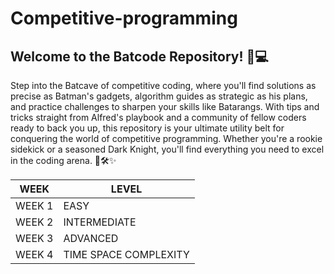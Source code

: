 # Competitive-programming

## Welcome to the Batcode Repository! 🦇💻

Step into the Batcave of competitive coding, where you'll find solutions as precise as Batman's gadgets, algorithm guides as strategic as his plans, and practice challenges to sharpen your skills like Batarangs. With tips and tricks straight from Alfred's playbook and a community of fellow coders ready to back you up, this repository is your ultimate utility belt for conquering the world of competitive programming. Whether you're a rookie sidekick or a seasoned Dark Knight, you'll find everything you need to excel in the coding arena. 🦇🛠️✨


|WEEK|LEVEL| 
|--|--|
|WEEK 1|EASY|
|WEEK 2|INTERMEDIATE|
|WEEK 3|ADVANCED|
|WEEK 4|TIME SPACE COMPLEXITY|

